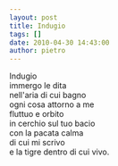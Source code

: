 ```yaml
---
layout: post
title: Indugio
tags: []
date: 2010-04-30 14:43:00
author: pietro
---
```

Indugio<br/>immergo le dita<br/>nell'aria di cui bagno<br/>ogni cosa attorno a me<br/>fluttuo e orbito<br/>in cerchio sul tuo bacio<br/>con la pacata calma<br/>di cui mi scrivo<br/>e la tigre dentro di cui vivo.
